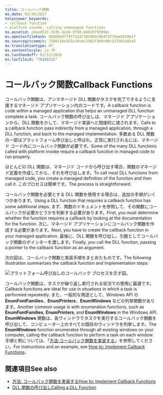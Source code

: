 ```yaml
---
title: コールバック関数
ms.date: 03/30/2017
helpviewer_keywords:
- callback function
- platform invoke, calling unmanaged functions
ms.assetid: c0aa8533-3b3b-42e8-9f60-84919793098c
ms.openlocfilehash: 8b8bb4dff4f73247282060c0b4fd778ae0169b1f
ms.sourcegitcommit: 7588136e355e10cbc2582f389c90c127363c02a5
ms.translationtype: HT
ms.contentlocale: ja-JP
ms.lasthandoff: 03/12/2020
ms.locfileid: "79181515"
---
```

# <a name="callback-functions"></a><span data-ttu-id="7295d-102">コールバック関数</span><span class="sxs-lookup"><span data-stu-id="7295d-102">Callback Functions</span></span>
<span data-ttu-id="7295d-103">コールバック関数は、アンマネージド DLL 関数がタスクを完了できるように支援するマネージド アプリケーション内のコードです。</span><span class="sxs-lookup"><span data-stu-id="7295d-103">A callback function is code within a managed application that helps an unmanaged DLL function complete a task.</span></span> <span data-ttu-id="7295d-104">コールバック関数の呼び出しは、マネージド アプリケーションから、DLL 関数を介して、マネージド実装へと間接的に渡されます。</span><span class="sxs-lookup"><span data-stu-id="7295d-104">Calls to a callback function pass indirectly from a managed application, through a DLL function, and back to the managed implementation.</span></span> <span data-ttu-id="7295d-105">多数ある DLL 関数の一部はプラットフォーム呼び出しと呼ばれ、正常に実行されるには、マネージド コード内にコールバック関数が必要です。</span><span class="sxs-lookup"><span data-stu-id="7295d-105">Some of the many DLL functions called with platform invoke require a callback function in managed code to run properly.</span></span>  
  
 <span data-ttu-id="7295d-106">ほとんどの DLL 関数は、マネージド コードから呼び出す場合、関数のマネージド定義を作成してから、それを呼び出します。</span><span class="sxs-lookup"><span data-stu-id="7295d-106">To call most DLL functions from managed code, you create a managed definition of the function and then call it.</span></span> <span data-ttu-id="7295d-107">このプロセスは簡単です。</span><span class="sxs-lookup"><span data-stu-id="7295d-107">The process is straightforward.</span></span>  
  
 <span data-ttu-id="7295d-108">コールバック関数を必要とする DLL 関数を使用する場合は、追加の手順がいくつかあります。</span><span class="sxs-lookup"><span data-stu-id="7295d-108">Using a DLL function that requires a callback function has some additional steps.</span></span> <span data-ttu-id="7295d-109">まず、関数のドキュメントを参照して、その関数にコールバックが必要かどうかを判断する必要があります。</span><span class="sxs-lookup"><span data-stu-id="7295d-109">First, you must determine whether the function requires a callback by looking at the documentation for the function.</span></span> <span data-ttu-id="7295d-110">次に、マネージド アプリケーションにコールバック関数を作成する必要があります。</span><span class="sxs-lookup"><span data-stu-id="7295d-110">Next, you have to create the callback function in your managed application.</span></span> <span data-ttu-id="7295d-111">最後に、DLL 関数を呼び出し、引数としてコールバック関数のポインターを渡します。</span><span class="sxs-lookup"><span data-stu-id="7295d-111">Finally, you call the DLL function, passing a pointer to the callback function as an argument.</span></span>

 <span data-ttu-id="7295d-112">次の図は、コールバック関数と実装手順をまとめたものです。</span><span class="sxs-lookup"><span data-stu-id="7295d-112">The following illustration summarizes the callback function and implementation steps:</span></span>  
  
 ![プラットフォーム呼び出しのコールバック プロセスを示す図。](./media/callback-functions/platform-invoke-callback-process.gif)  
  
 <span data-ttu-id="7295d-114">コールバック関数は、タスクが繰り返し実行される状況での使用に最適です。</span><span class="sxs-lookup"><span data-stu-id="7295d-114">Callback functions are ideal for use in situations in which a task is performed repeatedly.</span></span> <span data-ttu-id="7295d-115">また、一般的な用途として、Windows API の **EnumFontFamilies**、**EnumPrinters**、**EnumWindows** などの列挙関数があります。</span><span class="sxs-lookup"><span data-stu-id="7295d-115">Another common usage is with enumeration functions, such as **EnumFontFamilies**, **EnumPrinters**, and **EnumWindows** in the Windows API.</span></span> <span data-ttu-id="7295d-116">**EnumWindows** 関数は、各ウィンドウでタスクを実行するコールバック関数を呼び出して、コンピューター上のすべての既存のウィンドウを列挙します。</span><span class="sxs-lookup"><span data-stu-id="7295d-116">The **EnumWindows** function enumerates through all existing windows on your computer, calling the callback function to perform a task on each window.</span></span> <span data-ttu-id="7295d-117">手順と例については、「[方法:コールバック関数を実装する](how-to-implement-callback-functions.md)」を参照してください。</span><span class="sxs-lookup"><span data-stu-id="7295d-117">For instructions and an example, see [How to: Implement Callback Functions](how-to-implement-callback-functions.md).</span></span>  
  
## <a name="see-also"></a><span data-ttu-id="7295d-118">関連項目</span><span class="sxs-lookup"><span data-stu-id="7295d-118">See also</span></span>

- [<span data-ttu-id="7295d-119">方法: コールバック関数を実装する</span><span class="sxs-lookup"><span data-stu-id="7295d-119">How to: Implement Callback Functions</span></span>](how-to-implement-callback-functions.md)
- [<span data-ttu-id="7295d-120">DLL 関数の呼び出し</span><span class="sxs-lookup"><span data-stu-id="7295d-120">Calling a DLL Function</span></span>](calling-a-dll-function.md)

